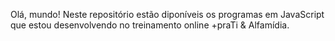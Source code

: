 Olá, mundo!
Neste repositório estão diponíveis os programas em JavaScript que estou desenvolvendo no treinamento online +praTi & Alfamídia.
